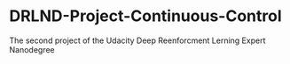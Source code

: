 # DRLND-Project-Continuous-Control
The second project of the Udacity Deep Reenforcment Lerning Expert Nanodegree
